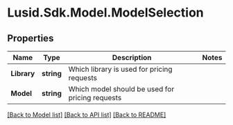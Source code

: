 # Lusid.Sdk.Model.ModelSelection
## Properties

Name | Type | Description | Notes
------------ | ------------- | ------------- | -------------
**Library** | **string** | Which library is used for pricing requests | 
**Model** | **string** | Which model should be used for pricing requests | 

[[Back to Model list]](../README.md#documentation-for-models) [[Back to API list]](../README.md#documentation-for-api-endpoints) [[Back to README]](../README.md)

